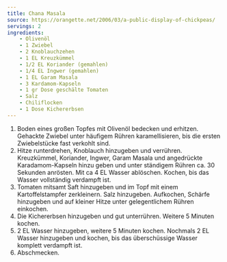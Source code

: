 ```yaml
---
title: Chana Masala
source: https://orangette.net/2006/03/a-public-display-of-chickpeas/
servings: 2
ingredients:
    - Olivenöl
    - 1 Zwiebel
    - 2 Knoblauchzehen
    - 1 EL Kreuzkümmel
    - 1/2 EL Koriander (gemahlen)
    - 1/4 EL Ingwer (gemahlen)
    - 1 EL Garam Masala
    - 3 Kardamom-Kapseln
    - 1 gr Dose geschälte Tomaten
    - Salz
    - Chiliflocken
    - 1 Dose Kichererbsen
---
```


1. Boden eines großen Topfes mit Olivenöl bedecken und erhitzen. Gehackte Zwiebel unter häufigem Rühren karamellisieren, bis die ersten Zwiebelstücke fast verkohlt sind.
2. Hitze runterdrehen, Knoblauch hinzugeben und verrühren. Kreuzkümmel, Koriander, Ingwer, Garam Masala und angedrückte Karadamom-Kapseln hinzu geben und unter ständigem Rühren ca. 30 Sekunden anrösten. Mit ca 4 EL Wasser ablöschen. Kochen, bis das Wasser vollständig verdampft ist.
3. Tomaten mitsamt Saft hinzugeben und im Topf mit einem Kartoffelstampfer zerkleinern. Salz hinzugeben. Aufkochen, Schärfe hinzugeben und auf kleiner Hitze unter gelegentlichem Rühren einkochen.
4. Die Kichererbsen hinzugeben und gut unterrühren. Weitere 5 Minuten kochen.
5. 2 EL Wasser hinzugeben, weitere 5 Minuten kochen. Nochmals 2 EL Wasser hinzugeben und kochen, bis das überschüssige Wasser komplett verdampft ist.
6. Abschmecken.
